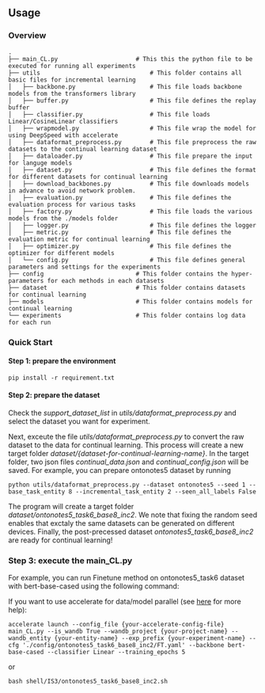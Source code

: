 ## Usage

### Overview
```
.
├── main_CL.py                      # This this the python file to be executed for running all experiments
├── utils                               # This folder contains all basic files for incremental learning 
│   ├── backbone.py                     # This file loads backbone models from the transformers library
│   ├── buffer.py                       # This file defines the replay buffer
│   ├── classifier.py                   # This file loads Linear/CosineLinear classifiers
│   ├── wrapmodel.py                    # This file wrap the model for using DeepSpeed with accelerate
│   ├── dataformat_preprocess.py        # This file preprocess the raw datasets to the continual learning dataset
│   ├── dataloader.py                   # This file prepare the input for languge models
│   ├── dataset.py                      # This file defines the format for different datasets for continual learning
│   ├── download_backbones.py           # This file downloads models in advance to avoid network problem.
│   ├── evaluation.py                   # This file defines the evaluation process for various tasks
│   ├── factory.py                      # This file loads the various models from the ./models folder
│   ├── logger.py                       # This file defines the logger
│   ├── metric.py                       # This file defines the evaluation metric for continual learning
│   ├── optimizer.py                    # This file defines the optimizer for different models
│   └── config.py                       # This file defines general parameters and settings for the experiments
├── config                          # This folder contains the hyper-parameters for each methods in each datasets
├── dataset                         # This folder contains datasets for continual learning
├── models                          # This folder contains models for continual learning
└── experiments                     # This folder contains log data for each run                 
```

### Quick Start

#### Step 1: prepare the environment
```
pip install -r requirement.txt
```

#### Step 2: prepare the dataset
Check the *support_dataset_list* in *utils/dataformat_preprocess.py* and select the dataset you want for experiment.

Next, exceute the file *utils/dataformat_preprocess.py* to convert the raw dataset to the data for continual learning.
This process will create a new target folder *dataset/{dataset-for-continual-learning-name}*.
In the target folder, two json files *continual_data.json* and *continual_config.json* will be saved.
For example, you can prepare ontonotes5 dataset by running
```
python utils/dataformat_preprocess.py --dataset ontonotes5 --seed 1 --base_task_entity 8 --incremental_task_entity 2 --seen_all_labels False
``` 
The program will create a target folder *dataset/ontonotes5_task6_base8_inc2*.
We note that fixing the random seed enables that exctaly the same datasets can be generated on different devices.
Finally, the post-precessed dataset *ontonotes5_task6_base8_inc2* are ready for continual learning!


### Step 3: execute the main_CL.py
For example, you can run Finetune method on ontonotes5_task6 dataset with bert-base-cased using the following command:

If you want to use accelerate for data/model parallel (see [here](https://huggingface.co/docs/accelerate/quicktour) for more help):
```
accelerate launch --config_file {your-accelerate-config-file} main_CL.py --is_wandb True --wandb_project {your-project-name} --wandb_entity {your-entity-name} --exp_prefix {your-experiment-name} --cfg './config/ontonotes5_task6_base8_inc2/FT.yaml' --backbone bert-base-cased --classifier Linear --training_epochs 5 
```
or
```
bash shell/IS3/ontonotes5_task6_base8_inc2.sh
```



